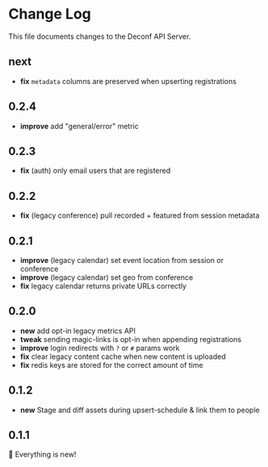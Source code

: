 # Change Log

This file documents changes to the Deconf API Server.

## next

- **fix** `metadata` columns are preserved when upserting registrations

## 0.2.4

- **improve** add "general/error" metric

## 0.2.3

- **fix** (auth) only email users that are registered

## 0.2.2

- **fix** (legacy conference) pull recorded + featured from session metadata

## 0.2.1

- **improve** (legacy calendar) set event location from session or conference
- **improve** (legacy calendar) set geo from conference
- **fix** legacy calendar returns private URLs correctly

## 0.2.0

- **new** add opt-in legacy metrics API
- **tweak** sending magic-links is opt-in when appending registrations
- **improve** login redirects with `?` or `#` params work
- **fix** clear legacy content cache when new content is uploaded
- **fix** redis keys are stored for the correct amount of time

## 0.1.2

- **new** Stage and diff assets during upsert-schedule & link them to people

## 0.1.1

🎉 Everything is new!
